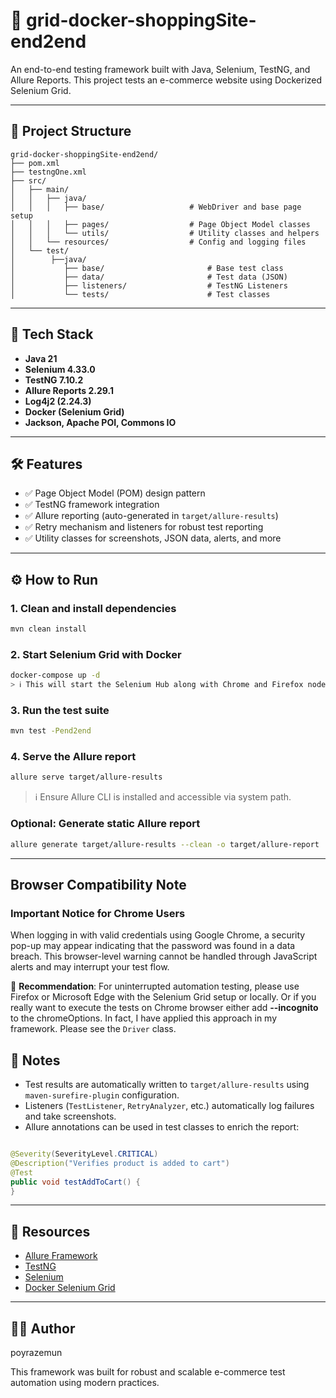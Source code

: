 # 🛒 grid-docker-shoppingSite-end2end

An end-to-end testing framework built with Java, Selenium, TestNG, and Allure Reports. This project tests an e-commerce
website using Dockerized Selenium Grid.

---

## 📁 Project Structure

```
grid-docker-shoppingSite-end2end/
├── pom.xml
├── testngOne.xml
├── src/
│   ├── main/
│   │   ├── java/
│   │   │   ├── base/                   # WebDriver and base page setup
│   │   │   ├── pages/                  # Page Object Model classes
│   │   │   └── utils/                  # Utility classes and helpers
│   │   └── resources/                  # Config and logging files
│   └── test/
│        ├──java/   
│           ├── base/                       # Base test class
│           ├── data/                       # Test data (JSON)
│           ├── listeners/                  # TestNG Listeners
│           └── tests/                      # Test classes
```

---

## 🚀 Tech Stack

- **Java 21**
- **Selenium 4.33.0**
- **TestNG 7.10.2**
- **Allure Reports 2.29.1**
- **Log4j2 (2.24.3)**
- **Docker (Selenium Grid)**
- **Jackson, Apache POI, Commons IO**

---

## 🛠 Features

- ✅ Page Object Model (POM) design pattern
- ✅ TestNG framework integration
- ✅ Allure reporting (auto-generated in `target/allure-results`)
- ✅ Retry mechanism and listeners for robust test reporting
- ✅ Utility classes for screenshots, JSON data, alerts, and more

---

## ⚙️ How to Run

### 1. Clean and install dependencies

```bash
mvn clean install
```

### 2. Start Selenium Grid with Docker

```bash
docker-compose up -d
> ℹ️ This will start the Selenium Hub along with Chrome and Firefox nodes as defined in your docker-compose.yml
```

### 3. Run the test suite

```bash
mvn test -Pend2end
```

### 4. Serve the Allure report

```bash
allure serve target/allure-results
```

> ℹ️ Ensure Allure CLI is installed and accessible via system path.

### Optional: Generate static Allure report

```bash
allure generate target/allure-results --clean -o target/allure-report
```

---

## Browser Compatibility Note

### Important Notice for Chrome Users

When logging in with valid credentials using Google Chrome, a security pop-up may appear indicating that the password
was found in a data breach.
This browser-level warning cannot be handled through JavaScript alerts and may interrupt your test flow.

🔄 __Recommendation__:
For uninterrupted automation testing, please use Firefox or Microsoft Edge with the Selenium Grid setup or locally. Or
if you really want to
execute the tests on Chrome browser either add __--incognito__ to the chromeOptions. In fact, I have applied this
approach in my framework.
Please see the `Driver` class.

## 📌 Notes

- Test results are automatically written to `target/allure-results` using `maven-surefire-plugin` configuration.
- Listeners (`TestListener`, `RetryAnalyzer`, etc.) automatically log failures and take screenshots.
- Allure annotations can be used in test classes to enrich the report:

```java

@Severity(SeverityLevel.CRITICAL)
@Description("Verifies product is added to cart")
@Test
public void testAddToCart() {
}
```

---

## 🧰 Resources

- [Allure Framework](https://docs.qameta.io/allure/)
- [TestNG](https://testng.org/doc/)
- [Selenium](https://www.selenium.dev/documentation/)
- [Docker Selenium Grid](https://github.com/SeleniumHQ/docker-selenium)

---

## 🧑‍💻 Author

poyrazemun

This framework was built for robust and scalable e-commerce test automation using modern practices.

